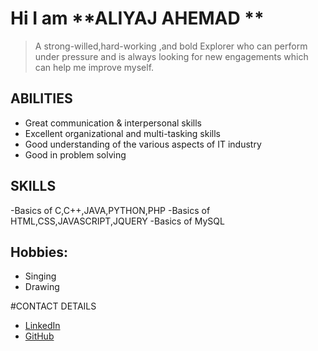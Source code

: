 




# Hi I am **ALIYAJ AHEMAD **
>A strong-willed,hard-working ,and bold Explorer who can perform under pressure
and is always looking for new engagements which can help me improve myself.

## ABILITIES

- Great communication & interpersonal skills
- Excellent organizational and multi-tasking skills 
- Good understanding of the various aspects of IT industry
- Good in problem solving

## SKILLS
-Basics of C,C++,JAVA,PYTHON,PHP
-Basics of HTML,CSS,JAVASCRIPT,JQUERY
-Basics of MySQL

## Hobbies:
- Singing
- Drawing

#CONTACT DETAILS
- [LinkedIn](https://www.linkedin.com/aliyajahemad)
- [GitHub](https://github.com/aliyajahemad)

[^1]:Before Quiting , Think == Why You Started ==.
